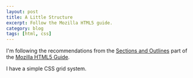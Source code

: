 ```yaml
---
layout: post
title: A Little Structure
excerpt: Follow the Mozilla HTML5 guide.
category: blog
tags: [html, css]
---
```

I'm following the recommendations from the [Sections and Outlines](https://developer.mozilla.org/en-US/docs/Web/Guide/HTML/Sections_and_Outlines_of_an_HTML5_document)
part of the [Mozilla HTML5 Guide](https://developer.mozilla.org/en-US/docs/Web/Guide/HTML/HTML5).

I have a simple CSS grid system.
